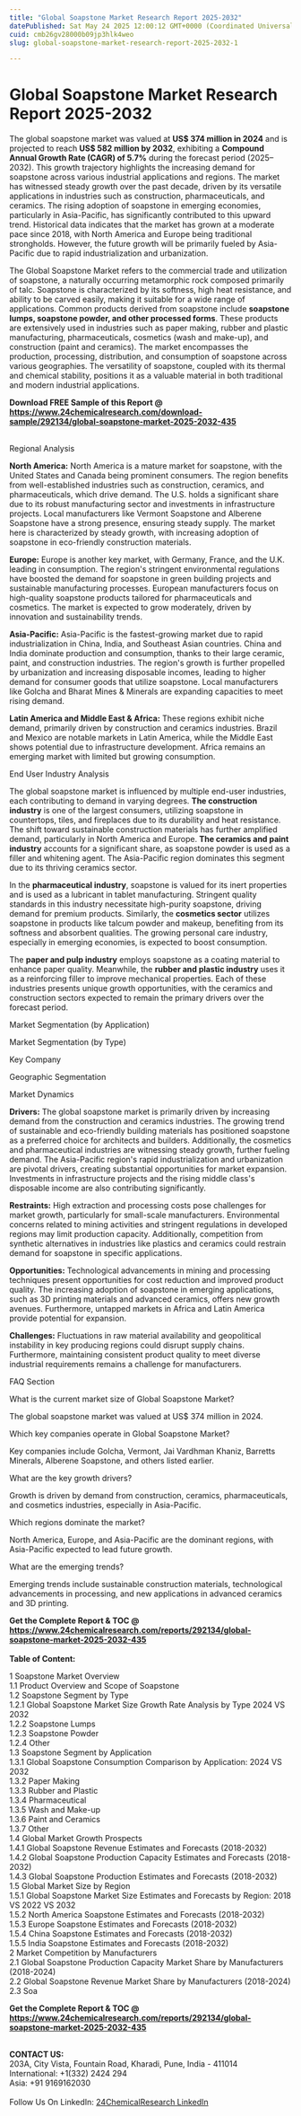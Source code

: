 ```yaml
---
title: "Global Soapstone Market Research Report 2025-2032"
datePublished: Sat May 24 2025 12:00:12 GMT+0000 (Coordinated Universal Time)
cuid: cmb26gv28000b09jp3hlk4weo
slug: global-soapstone-market-research-report-2025-2032-1

---
```


# Global Soapstone Market Research Report 2025-2032

<p>The global soapstone market was valued at <strong>US$ 374 million in 2024</strong> and is projected to reach <strong>US$ 582 million by 2032</strong>, exhibiting a <strong>Compound Annual Growth Rate (CAGR) of 5.7%</strong> during the forecast period (2025–2032). This growth trajectory highlights the increasing demand for soapstone across various industrial applications and regions. The market has witnessed steady growth over the past decade, driven by its versatile applications in industries such as construction, pharmaceuticals, and ceramics. The rising adoption of soapstone in emerging economies, particularly in Asia-Pacific, has significantly contributed to this upward trend. Historical data indicates that the market has grown at a moderate pace since 2018, with North America and Europe being traditional strongholds. However, the future growth will be primarily fueled by Asia-Pacific due to rapid industrialization and urbanization.</p><p>
</p><p>The Global Soapstone Market refers to the commercial trade and utilization of soapstone, a naturally occurring metamorphic rock composed primarily of talc. Soapstone is characterized by its softness, high heat resistance, and ability to be carved easily, making it suitable for a wide range of applications. Common products derived from soapstone include <strong>soapstone lumps, soapstone powder, and other processed forms</strong>. These products are extensively used in industries such as paper making, rubber and plastic manufacturing, pharmaceuticals, cosmetics (wash and make-up), and construction (paint and ceramics). The market encompasses the production, processing, distribution, and consumption of soapstone across various geographies. The versatility of soapstone, coupled with its thermal and chemical stability, positions it as a valuable material in both traditional and modern industrial applications.</p><div><b>Download FREE Sample of this Report @ 
            <a href="https://www.24chemicalresearch.com/download-sample/292134/global-soapstone-market-2025-2032-435">
            https://www.24chemicalresearch.com/download-sample/292134/global-soapstone-market-2025-2032-435</a></b></div><br><p>
Regional Analysis</p><p>
</p><p><strong>North America:</strong> North America is a mature market for soapstone, with the United States and Canada being prominent consumers. The region benefits from well-established industries such as construction, ceramics, and pharmaceuticals, which drive demand. The U.S. holds a significant share due to its robust manufacturing sector and investments in infrastructure projects. Local manufacturers like Vermont Soapstone and Alberene Soapstone have a strong presence, ensuring steady supply. The market here is characterized by steady growth, with increasing adoption of soapstone in eco-friendly construction materials.</p><p>
</p><p><strong>Europe:</strong> Europe is another key market, with Germany, France, and the U.K. leading in consumption. The region's stringent environmental regulations have boosted the demand for soapstone in green building projects and sustainable manufacturing processes. European manufacturers focus on high-quality soapstone products tailored for pharmaceuticals and cosmetics. The market is expected to grow moderately, driven by innovation and sustainability trends.</p><p>
</p><p><strong>Asia-Pacific:</strong> Asia-Pacific is the fastest-growing market due to rapid industrialization in China, India, and Southeast Asian countries. China and India dominate production and consumption, thanks to their large ceramic, paint, and construction industries. The region's growth is further propelled by urbanization and increasing disposable incomes, leading to higher demand for consumer goods that utilize soapstone. Local manufacturers like Golcha and Bharat Mines &amp; Minerals are expanding capacities to meet rising demand.</p><p>
</p><p><strong>Latin America and Middle East &amp; Africa:</strong> These regions exhibit niche demand, primarily driven by construction and ceramics industries. Brazil and Mexico are notable markets in Latin America, while the Middle East shows potential due to infrastructure development. Africa remains an emerging market with limited but growing consumption.</p><p>
End User Industry Analysis</p><p>
</p><p>The global soapstone market is influenced by multiple end-user industries, each contributing to demand in varying degrees. <strong>The construction industry</strong> is one of the largest consumers, utilizing soapstone in countertops, tiles, and fireplaces due to its durability and heat resistance. The shift toward sustainable construction materials has further amplified demand, particularly in North America and Europe. <strong>The ceramics and paint industry</strong> accounts for a significant share, as soapstone powder is used as a filler and whitening agent. The Asia-Pacific region dominates this segment due to its thriving ceramics sector.</p><p>
</p><p>In the <strong>pharmaceutical industry</strong>, soapstone is valued for its inert properties and is used as a lubricant in tablet manufacturing. Stringent quality standards in this industry necessitate high-purity soapstone, driving demand for premium products. Similarly, the <strong>cosmetics sector</strong> utilizes soapstone in products like talcum powder and makeup, benefiting from its softness and absorbent qualities. The growing personal care industry, especially in emerging economies, is expected to boost consumption.</p><p>
</p><p>The <strong>paper and pulp industry</strong> employs soapstone as a coating material to enhance paper quality. Meanwhile, the <strong>rubber and plastic industry</strong> uses it as a reinforcing filler to improve mechanical properties. Each of these industries presents unique growth opportunities, with the ceramics and construction sectors expected to remain the primary drivers over the forecast period.</p><p>
Market Segmentation (by Application)</p><p>
</p><p>
Market Segmentation (by Type)</p><p>
</p><p>
Key Company</p><p>
</p><p>
Geographic Segmentation</p><p>
</p><p>
Market Dynamics</p><p>
</p><p><strong>Drivers:</strong> The global soapstone market is primarily driven by increasing demand from the construction and ceramics industries. The growing trend of sustainable and eco-friendly building materials has positioned soapstone as a preferred choice for architects and builders. Additionally, the cosmetics and pharmaceutical industries are witnessing steady growth, further fueling demand. The Asia-Pacific region's rapid industrialization and urbanization are pivotal drivers, creating substantial opportunities for market expansion. Investments in infrastructure projects and the rising middle class's disposable income are also contributing significantly.</p><p>
</p><p><strong>Restraints:</strong> High extraction and processing costs pose challenges for market growth, particularly for small-scale manufacturers. Environmental concerns related to mining activities and stringent regulations in developed regions may limit production capacity. Additionally, competition from synthetic alternatives in industries like plastics and ceramics could restrain demand for soapstone in specific applications.</p><p>
</p><p><strong>Opportunities:</strong> Technological advancements in mining and processing techniques present opportunities for cost reduction and improved product quality. The increasing adoption of soapstone in emerging applications, such as 3D printing materials and advanced ceramics, offers new growth avenues. Furthermore, untapped markets in Africa and Latin America provide potential for expansion.</p><p>
</p><p><strong>Challenges:</strong> Fluctuations in raw material availability and geopolitical instability in key producing regions could disrupt supply chains. Furthermore, maintaining consistent product quality to meet diverse industrial requirements remains a challenge for manufacturers.</p><p>
FAQ Section</p><p>
What is the current market size of Global Soapstone Market?</p><p>
</p><p>The global soapstone market was valued at US$ 374 million in 2024.</p><p>
Which key companies operate in Global Soapstone Market?</p><p>
</p><p>Key companies include Golcha, Vermont, Jai Vardhman Khaniz, Barretts Minerals, Alberene Soapstone, and others listed earlier.</p><p>
What are the key growth drivers?</p><p>
</p><p>Growth is driven by demand from construction, ceramics, pharmaceuticals, and cosmetics industries, especially in Asia-Pacific.</p><p>
Which regions dominate the market?</p><p>
</p><p>North America, Europe, and Asia-Pacific are the dominant regions, with Asia-Pacific expected to lead future growth.</p><p>
What are the emerging trends?</p><p>
</p><p>Emerging trends include sustainable construction materials, technological advancements in processing, and new applications in advanced ceramics and 3D printing.</p>

<div><b>Get the Complete Report & TOC @ 
            <a href="https://www.24chemicalresearch.com/reports/292134/global-soapstone-market-2025-2032-435">
            https://www.24chemicalresearch.com/reports/292134/global-soapstone-market-2025-2032-435</a></b></div><br>
            <b>Table of Content:</b><p>1 Soapstone Market Overview<br />
    1.1 Product Overview and Scope of Soapstone<br />
    1.2 Soapstone Segment by Type<br />
        1.2.1 Global Soapstone Market Size Growth Rate Analysis by Type 2024 VS 2032<br />
        1.2.2 Soapstone Lumps<br />
        1.2.3 Soapstone Powder<br />
        1.2.4 Other<br />
    1.3 Soapstone Segment by Application<br />
        1.3.1 Global Soapstone Consumption Comparison by Application: 2024 VS 2032<br />
        1.3.2 Paper Making<br />
        1.3.3 Rubber and Plastic<br />
        1.3.4 Pharmaceutical<br />
        1.3.5 Wash and Make-up<br />
        1.3.6 Paint and Ceramics<br />
        1.3.7 Other<br />
    1.4 Global Market Growth Prospects<br />
        1.4.1 Global Soapstone Revenue Estimates and Forecasts (2018-2032)<br />
        1.4.2 Global Soapstone Production Capacity Estimates and Forecasts (2018-2032)<br />
        1.4.3 Global Soapstone Production Estimates and Forecasts (2018-2032)<br />
    1.5 Global Market Size by Region<br />
        1.5.1 Global Soapstone Market Size Estimates and Forecasts by Region: 2018 VS 2022 VS 2032<br />
        1.5.2 North America Soapstone Estimates and Forecasts (2018-2032)<br />
        1.5.3 Europe Soapstone Estimates and Forecasts (2018-2032)<br />
        1.5.4 China Soapstone Estimates and Forecasts (2018-2032)<br />
        1.5.5 India Soapstone Estimates and Forecasts (2018-2032)<br />
2 Market Competition by Manufacturers<br />
    2.1 Global Soapstone Production Capacity Market Share by Manufacturers (2018-2024)<br />
    2.2 Global Soapstone Revenue Market Share by Manufacturers (2018-2024)<br />
    2.3 Soa</p>

<div><b>Get the Complete Report & TOC @ 
            <a href="https://www.24chemicalresearch.com/reports/292134/global-soapstone-market-2025-2032-435">
            https://www.24chemicalresearch.com/reports/292134/global-soapstone-market-2025-2032-435</a></b></div><br>

<b>CONTACT US:</b><br>
            203A, City Vista, Fountain Road, Kharadi, Pune, India - 411014<br>
            International: +1(332) 2424 294<br>
            Asia: +91 9169162030 <br><br>
            Follow Us On LinkedIn: <a href="https://www.linkedin.com/company/24chemicalresearch/">24ChemicalResearch LinkedIn</a>